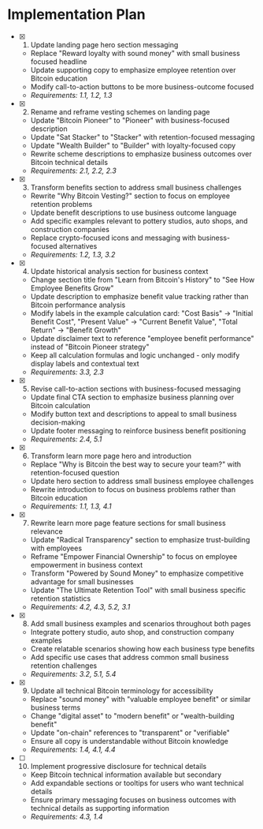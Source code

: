 # Implementation Plan

- [x] 1. Update landing page hero section messaging
  - Replace "Reward loyalty with sound money" with small business focused headline
  - Update supporting copy to emphasize employee retention over Bitcoin education
  - Modify call-to-action buttons to be more business-outcome focused
  - _Requirements: 1.1, 1.2, 1.3_

- [x] 2. Rename and reframe vesting schemes on landing page
  - Update "Bitcoin Pioneer" to "Pioneer" with business-focused description
  - Update "Sat Stacker" to "Stacker" with retention-focused messaging
  - Update "Wealth Builder" to "Builder" with loyalty-focused copy
  - Rewrite scheme descriptions to emphasize business outcomes over Bitcoin technical details
  - _Requirements: 2.1, 2.2, 2.3_

- [x] 3. Transform benefits section to address small business challenges
  - Rewrite "Why Bitcoin Vesting?" section to focus on employee retention problems
  - Update benefit descriptions to use business outcome language
  - Add specific examples relevant to pottery studios, auto shops, and construction companies
  - Replace crypto-focused icons and messaging with business-focused alternatives
  - _Requirements: 1.2, 1.3, 3.2_

- [x] 4. Update historical analysis section for business context
  - Change section title from "Learn from Bitcoin's History" to "See How Employee Benefits Grow"
  - Update description to emphasize benefit value tracking rather than Bitcoin performance analysis
  - Modify labels in the example calculation card: "Cost Basis" → "Initial Benefit Cost", "Present Value" → "Current Benefit Value", "Total Return" → "Benefit Growth"
  - Update disclaimer text to reference "employee benefit performance" instead of "Bitcoin Pioneer strategy"
  - Keep all calculation formulas and logic unchanged - only modify display labels and contextual text
  - _Requirements: 3.3, 2.3_

- [x] 5. Revise call-to-action sections with business-focused messaging
  - Update final CTA section to emphasize business planning over Bitcoin calculation
  - Modify button text and descriptions to appeal to small business decision-making
  - Update footer messaging to reinforce business benefit positioning
  - _Requirements: 2.4, 5.1_

- [x] 6. Transform learn more page hero and introduction
  - Replace "Why is Bitcoin the best way to secure your team?" with retention-focused question
  - Update hero section to address small business employee challenges
  - Rewrite introduction to focus on business problems rather than Bitcoin education
  - _Requirements: 1.1, 1.3, 4.1_

- [x] 7. Rewrite learn more page feature sections for small business relevance
  - Update "Radical Transparency" section to emphasize trust-building with employees
  - Reframe "Empower Financial Ownership" to focus on employee empowerment in business context
  - Transform "Powered by Sound Money" to emphasize competitive advantage for small businesses
  - Update "The Ultimate Retention Tool" with small business specific retention statistics
  - _Requirements: 4.2, 4.3, 5.2, 3.1_

- [x] 8. Add small business examples and scenarios throughout both pages
  - Integrate pottery studio, auto shop, and construction company examples
  - Create relatable scenarios showing how each business type benefits
  - Add specific use cases that address common small business retention challenges
  - _Requirements: 3.2, 5.1, 5.4_

- [x] 9. Update all technical Bitcoin terminology for accessibility
  - Replace "sound money" with "valuable employee benefit" or similar business terms
  - Change "digital asset" to "modern benefit" or "wealth-building benefit"
  - Update "on-chain" references to "transparent" or "verifiable"
  - Ensure all copy is understandable without Bitcoin knowledge
  - _Requirements: 1.4, 4.1, 4.4_

- [ ] 10. Implement progressive disclosure for technical details
  - Keep Bitcoin technical information available but secondary
  - Add expandable sections or tooltips for users who want technical details
  - Ensure primary messaging focuses on business outcomes with technical details as supporting information
  - _Requirements: 4.3, 1.4_